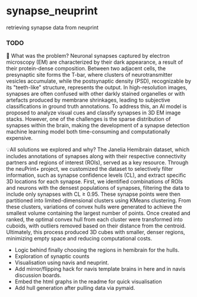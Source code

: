 # synapse_neuprint
retrieving synapse data from neuprint 

### TODO
🚩 What was the problem?
Neuronal synapses captured by electron microscopy (EM) are characterized by their dark appearance, a result of their protein-dense composition. Between two adjacent cells, the presynaptic site forms the T-bar, where clusters of neurotransmitter vesicles accumulate, while the postsynaptic density (PSD), recognizable by its "teeth-like" structure, represents the output. In high-resolution images, synapses are often confused with other darkly stained organelles or with artefacts produced by membrane shrinkages, leading to subjective classifications in ground truth annotations. To address this, an AI model is proposed to analyze visual cues and classify synapses in 3D EM image stacks. However, one of the challenges is the sparse distribution of synapses within the brain, making the development of a synapse detection machine learning model both time-consuming and computationally expensive.

💡All solutions we explored and why?
The Janelia Hemibrain dataset, which includes annotations of synapses along with their respective connectivity partners and regions of interest (ROIs), served as a key resource. Through the neuPrint+ project, we customized the dataset to selectively filter information, such as synapse confidence levels (CL), and extract specific 3D locations for each synapse. First, we identified combinations of ROIs and neurons with the densest populations of synapses, filtering the data to include only synapses with CL ≥ 0.95. These synapse points were then partitioned into limited-dimensional clusters using KMeans clustering. From these clusters, variations of convex hulls were generated to achieve the smallest volume containing the largest number of points. Once created and ranked, the optimal convex hull from each cluster were transformed into cuboids, with outliers removed based on their distance from the centroid. Ultimately, this process produced 3D cubes with smaller, denser regions, minimizing empty space and reducing computational costs.

- Logic behind finally choosing the regions in hemibrain  for the hulls.
- Exploration of synaptic counts
- Visualisation using navis and neuprint.
- Add mirror/flipping hack for navis template brains in here and in navis discussion boards.
- Embed the html graphs in the readme for quick visualisation
- Add hull generation after pulling data via pymaid.
